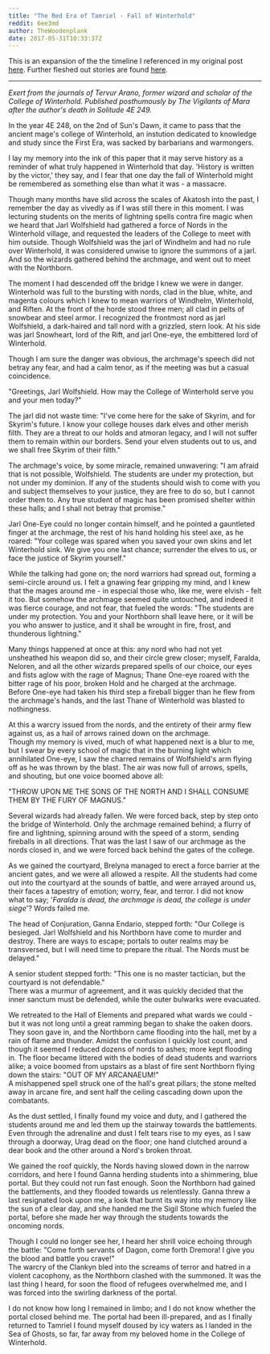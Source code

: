 ```yaml
---
title: "The Red Era of Tamriel - Fall of Winterhold"
reddit: 6ee3md
author: TheWoodenplank
date: 2017-05-31T10:33:37Z
---
```


This is an expansion of the the timeline I referenced in my original post [here](https://www.reddit.com/r/teslore/comments/6cpccj/the_death_of_history_something_like_c0da/). Further fleshed out stories are found [here](https://www.reddit.com/r/teslore/comments/6doa4w/the_red_era_of_tamriel_last_words_of_a_house/).
___________________________________________________________

*Exert from the journals of Tervur Arano, former wizard and scholar of the College of Winterhold. Published posthumously by The Vigilants of Mara after the author's death in Solitude 4E 249.*

In the year 4E 248, on the 2nd of Sun's Dawn, it came to pass that the ancient mage's college of Winterhold, an instution dedicated to knowledge and study since the First Era, was sacked by barbarians and warmongers.

I lay my memory into the ink of this paper that it may serve history as a reminder of what truly happened in Winterhold that day. 'History is written by the victor,' they say, and I fear that one day the fall of Winterhold might be remembered as something else than what it was - a massacre.

Though many months have slid across the scales of Akatosh into the past, I remember the day as vivedly as if I was still there in this moment. I was lecturing students on the merits of lightning spells contra fire magic when we heard that Jarl Wolfshield had gathered a force of Nords in the Winterhold village, and requested the leaders of the College to meet with him outside. Though Wolfshield was the jarl of Windhelm and had no rule over Winterhold, it was considered unwise to ignore the summons of a jarl. And so the wizards gathered behind the archmage, and went out to meet with the Northborn.

The moment I had descended off the bridge I knew we were in danger. Winterhold was full to the bursting with nords, clad in the blue, white, and magenta colours which I knew to mean warriors of Windhelm, Winterhold, and Riften. At the front of the horde stood three men; all clad in pelts of snowbear and steel armor. I recognized the frontmost nord as jarl Wolfshield, a dark-haired and tall nord with a grizzled, stern look. At his side was jarl Snowheart, lord of the Rift, and jarl One-eye, the embittered lord of Winterhold.

Though I am sure the danger was obvious, the archmage's speech did not betray any fear, and had a calm tenor, as if the meeting was but a casual coincidence.

"Greetings, Jarl Wolfshield. How may the College of Winterhold serve you and your men today?"

The jarl did not waste time: "I've come here for the sake of Skyrim, and for Skyrim's future. I know your college houses dark elves and other merish filth.  They are a threat to our holds and atmoran legacy, and I will not suffer them to remain within our borders. Send your elven students out to us, and we shall free Skyrim of their filth."

The archmage's voice, by some miracle, remained unwavering: "I am afraid that is not possible, Wolfshield. The students are under my protection, but not under my dominion. If any of the students should wish to come with you and subject themselves to your justice, they are free to do so, but I cannot order them to. Any true student of magic has been promised shelter within these halls; and I shall not betray that promise."


Jarl One-Eye could no longer contain himself, and he pointed a gauntleted finger at the archmage, the rest of his hand holding his steel axe, as he roared: "Your college was spared when you saved your own skins and let Winterhold sink. We give you one last chance; surrender the elves to us, or face the justice of Skyrim yourself."

While the talking had gone on; the nord warriors had spread out, forming a semi-circle around us. I felt a gnawing fear gripping my mind, and I knew that the mages around me - in especial those who, like me, were elvish - felt it too. But somehow the archmage seemed quite untouched, and indeed it was fierce courage, and not fear, that fueled the words: "The students are under my protection. You and your Northborn shall leave here, or it will be you who answer to justice, and it shall be wrought in fire, frost, and thunderous lightning."

Many things happened at once at this: any nord who had not yet unsheathed his weapon did so, and their circle grew closer; myself, Faralda, Neloren, and all the other wizards prepared spells of our choice, our eyes and fists aglow with the rage of Magnus; Thane One-eye roared with the bitter rage of his poor, broken Hold and he charged at the archmage.  
Before One-eye had taken his third step a fireball bigger than he flew from the archmage's hands, and the last Thane of Winterhold was blasted to nothingness. 

At this a warcry issued from the nords, and the entirety of their army flew against us, as a hail of arrows rained down on the archmage.  
Though my memory is vived, much of what happened next is a blur to me, but I swear by every school of magic that in the burning light which annihilated One-eye, I saw the charred remains of Wolfshield's arm flying off as he was thrown by the blast. The air was now full of arrows, spells, and shouting, but one voice boomed above all:

"THROW UPON ME THE SONS OF THE NORTH AND I SHALL CONSUME THEM BY THE FURY OF MAGNUS."

Several wizards had already fallen. We were forced back, step by step onto the bridge of Winterhold. Only the archmage remained behind; a flurry of fire and lightning, spinning around with the speed of a storm, sending fireballs in all directions. That was the last I saw of our archmage as the nords closed in, and we were forced back behind the gates of the college. 

As we gained the courtyard, Brelyna managed to erect a force barrier at the ancient gates, and we were all allowed a respite.
All the students had come out into the courtyard at the sounds of battle, and were arrayed around us, their faces a tapestry of emotion; worry, fear, and terror.
I did not know what to say; '*Faralda is dead, the archmage is dead, the college is under siege*'? Words failed me. 

The head of Conjuration, Ganna Endario, stepped forth: "Our College is besieged. Jarl Wolfshield and his Northborn have come to murder and destroy. There are ways to escape; portals to outer realms may be transversed, but I will need time to prepare the ritual. The Nords must be delayed."

A senior student stepped forth: "This one is no master tactician, but the courtyard is not defendable."  
There was a murmur of agreement, and it was quickly decided that the inner sanctum must be defended, while the outer bulwarks were evacuated.

We retreated to the Hall of Elements and prepared what wards we could - but it was not long until a great ramming began to shake the oaken doors. They soon gave in, and the Northborn came flooding into the hall, met by a rain of flame and thunder. Amidst the confusion I quickly lost count, and though it seemed I reduced dozens of nords to ashes; more kept flooding in. The floor became littered with the bodies of dead students and warriors alike; a voice boomed from upstairs as a blast of fire sent Northborn flying down the stairs: "OUT OF MY ARCANAEUM!"  
A mishappened spell struck one of the hall's great pillars; the stone melted away in arcane fire, and sent half the ceiling cascading down upon the combatants.

As the dust settled, I finally found my voice and duty, and I gathered the students around me and led them up the stairway towards the battlements. Even through the adrenaline and dust I felt tears rise to my eyes, as I saw through a doorway, Urag dead on the floor; one hand clutched around a dear book and the other around a Nord's broken throat.

We gained the roof quickly, the Nords having slowed down in the narrow corridors, and here I found Ganna herding students into a shimmering, blue portal. But they could not run fast enough. Soon the Northborn had gained the battlements, and they flooded towards us relentlessly.
Ganna threw a last resignated look upon me, a look that burnt its way into my memory like the sun of a clear day, and she handed me the Sigil Stone which fueled the portal, before she made her way through the students towards the oncoming nords.  

Though I could no longer see her, I heard her shrill voice echoing through the battle: "Come forth servants of Dagon, come forth Dremora! I give you the blood and battle you crave!"  
The warcry of the Clankyn bled into the screams of terror and hatred in a violent cacophony, as the Northborn clashed with the summoned. It was the last thing I heard, for soon the flood of refugees overwhelmed me, and I was forced into the swirling darkness of the portal.

I do not know how long I remained in limbo; and I do not know whether the portal closed behind me.
The portal had been ill-prepared, and as I finally returned to Tamriel I found myself doused by icy waters as I landed in the Sea of Ghosts, so far, far away from my beloved home in the College of Winterhold.

